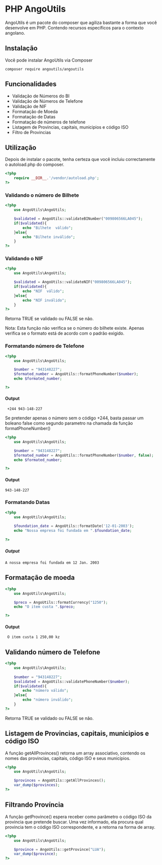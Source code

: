 # PHP AngoUtils

AngoUtils é um pacote do composer que agiliza bastante a forma que você desenvolve em PHP.
Contendo recursos específicos para o contexto angolano.

## Instalação

Você pode instalar AngoUtils via Composer

```
composer require angoutils/angoutils
````

## Funcionalidades

- Validação de Números do BI
- Validação de Números de Telefone
- Validação de NIF
- Formatação de Moeda
- Formatação de Datas
- Formatação de números de telefone
- Listagem de Provincias, capitais, municipios e código ISO
- Filtro de Provincias

## Utilização

Depois de instalar o pacote, tenha certeza que você incluiu correctamente o autoload.php do composer.

```php
<?php
    require __DIR__.'/vendor/autoload.php';
?>
```

### Validando o número de Bilhete

``` php
<?php 
    use AngoUtils\AngoUtils;

    $validated = AngoUtils::validateBINumber("009806566LA045");
    if($validated){
        echo "Bilhete  válido";
    }else{
        echo "Bilhete inválido";
    }
?>
```
### Validando o NIF

``` php
<?php 
    use AngoUtils\AngoUtils;

    $validated = AngoUtils::validateNIF("009806566LA045");
    if($validated){
        echo "NIF  válido";
    }else{
        echo "NIF inválido";
    }
?>
```

Retorna TRUE se validado ou FALSE se não.

Nota: Esta função não verifica se o número do bilhete existe. Apenas verifica se o formato está de acordo com o padrão exigido.

### Formatando número de Telefone

```php
<?php 
    use AngoUtils\AngoUtils;

    $number = "943148227";
    $formated_number = AngoUtils::formatPhoneNumber($number);
    echo $formated_number;

?>
```

#### Output

```
 +244 943-148-227
```

Se pretender apenas o número sem o código +244, basta passar um boleano false como segundo parametro na chamada da função formatPhoneNumber()

```php
<?php 
    use AngoUtils\AngoUtils;

    $number = "943148227";
    $formated_number = AngoUtils::formatPhoneNumber($number, false);
    echo $formated_number;

?>
```

#### Output

```
943-148-227
```

### Formatando Datas

```php
<?php 
    use AngoUtils\AngoUtils;
    
    $foundation_date = AngoUtils::formatDate('12-01-2003');
    echo "Nossa empresa foi fundada em ".$foundation_date;
    
?>
```

##### Output

````
A nossa empresa foi fundada em 12 Jan. 2003
````

## Formatação de moeda

```php
<?php 
    use AngoUtils\AngoUtils;

    $preco = AngoUtils::formatCurrency("1250");
    echo "O item custa ".$preco;

?>
```

#### Output

```
 O item custa 1 250,00 kz
```

## Validando número de Telefone

```php
<?php 
    use AngoUtils\AngoUtils;
    
    $number = "943148227";
    $validated = AngoUtils::validatePhoneNumber($number);
    if($validated){
        echo "número válido";
    }else{
        echo "número inválido";
    }
?>
```

Retorna TRUE se validado ou FALSE se não.

## Listagem de Provincias, capitais, municipios e código ISO

A função getAllProvinces() retorna um array associativo, contendo os nomes das provincias, capitais, código ISO e seus municípios.

```php
<?php
    use AngoUtils\AngoUtils;

    $provinces = AngoUtils::getAllProvinces();
    var_dump($provinces);
?>
```

## Filtrando Província

A função getProvince() espera receber como parâmetro o código ISO da provincia que pretende buscar. Uma vez informado, ela procura qual provincia tem o código ISO correspondente, e a retorna na forma de array.

```php
<?php
    use AngoUtils\AngoUtils;

    $province = AngoUtils::getProvince("LUA");
    var_dump($province);
?>
```
